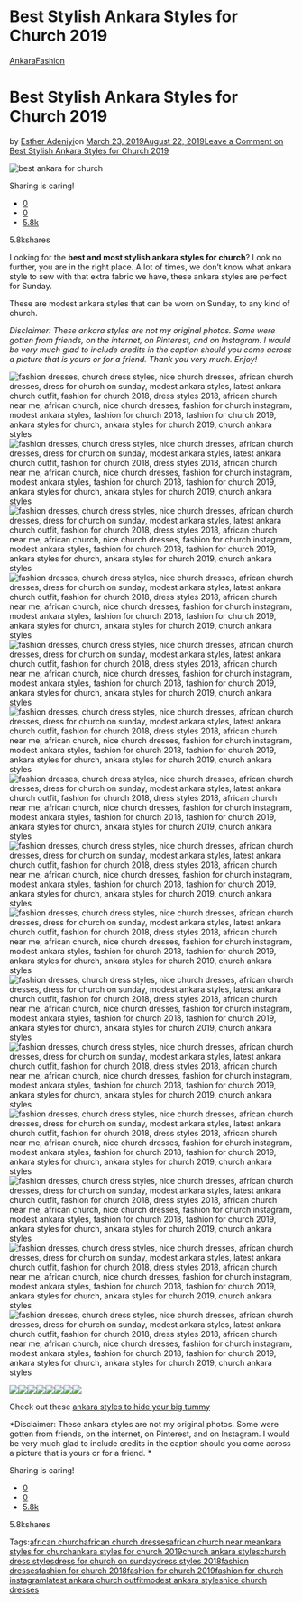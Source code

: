 # Best Stylish Ankara Styles for Church 2019

[Ankara](https://estheradeniyi.com/category/ankara/)[Fashion](https://estheradeniyi.com/category/fashion/)
# Best Stylish Ankara Styles for Church 2019

by [Esther Adeniyi](https://estheradeniyi.com/author/esther-adeniyi/)on [March 23, 2019August 22, 2019](https://estheradeniyi.com/best-stylish-ankara-styles-for-church-2019/)[Leave a Comment on Best Stylish Ankara Styles for Church 2019](https://estheradeniyi.com/best-stylish-ankara-styles-for-church-2019/#respond)

![best ankara for church](images\@cuttie_bucknor.jpg)

Sharing is caring!

- [0](https://www.facebook.com/sharer/sharer.php?u=https%3A%2F%2Festheradeniyi.com%2Fbest-stylish-ankara-styles-for-church-2019%2F&amp;t=Best%20Stylish%20Ankara%20Styles%20for%20Church%202019)
- [0](https://twitter.com/intent/tweet?text=Best%20Stylish%20Ankara%20Styles%20for%20Church%202019&amp;url=https%3A%2F%2Festheradeniyi.com%2Fbest-stylish-ankara-styles-for-church-2019%2F)
- [5.8k](#)

5.8kshares

 Looking for the **best and most stylish ankara styles for church**? Look no further, you are in the right place. A lot of times, we don&#x2019;t know what ankara style to sew with that extra fabric we have, these ankara styles are perfect for Sunday.

These are modest ankara styles that can be worn on Sunday, to any kind of church.

*Disclaimer: These ankara styles are not my original photos. Some were gotten from friends, on the internet, on Pinterest, and on Instagram. I would be very much glad to include credits in the caption should you come across a picture that is yours or for a friend. Thank you very much. Enjoy!*

![fashion dresses, church dress styles, nice church dresses, african church dresses, dress for church on sunday, modest ankara styles, latest ankara church outfit, fashion for church 2018, dress styles 2018, african church near me, african church, nice church dresses, fashion for church instagram, modest ankara styles, fashion for church 2018, fashion for church 2019, ankara styles for church, ankara styles for church 2019, church ankara styles](images\@_esmaplatnumz.jpg)![fashion dresses, church dress styles, nice church dresses, african church dresses, dress for church on sunday, modest ankara styles, latest ankara church outfit, fashion for church 2018, dress styles 2018, african church near me, african church, nice church dresses, fashion for church instagram, modest ankara styles, fashion for church 2018, fashion for church 2019, ankara styles for church, ankara styles for church 2019, church ankara styles](images\@cuttie_bucknor.jpg)![fashion dresses, church dress styles, nice church dresses, african church dresses, dress for church on sunday, modest ankara styles, latest ankara church outfit, fashion for church 2018, dress styles 2018, african church near me, african church, nice church dresses, fashion for church instagram, modest ankara styles, fashion for church 2018, fashion for church 2019, ankara styles for church, ankara styles for church 2019, church ankara styles](images\@ma_pokua.jpg)![fashion dresses, church dress styles, nice church dresses, african church dresses, dress for church on sunday, modest ankara styles, latest ankara church outfit, fashion for church 2018, dress styles 2018, african church near me, african church, nice church dresses, fashion for church instagram, modest ankara styles, fashion for church 2018, fashion for church 2019, ankara styles for church, ankara styles for church 2019, church ankara styles](images\ankara-outfit-for-church.jpg)![fashion dresses, church dress styles, nice church dresses, african church dresses, dress for church on sunday, modest ankara styles, latest ankara church outfit, fashion for church 2018, dress styles 2018, african church near me, african church, nice church dresses, fashion for church instagram, modest ankara styles, fashion for church 2018, fashion for church 2019, ankara styles for church, ankara styles for church 2019, church ankara styles](images\ankara-styles-church.jpg)![fashion dresses, church dress styles, nice church dresses, african church dresses, dress for church on sunday, modest ankara styles, latest ankara church outfit, fashion for church 2018, dress styles 2018, african church near me, african church, nice church dresses, fashion for church instagram, modest ankara styles, fashion for church 2018, fashion for church 2019, ankara styles for church, ankara styles for church 2019, church ankara styles](images\ankara-styles-for-church-2019.jpg)![fashion dresses, church dress styles, nice church dresses, african church dresses, dress for church on sunday, modest ankara styles, latest ankara church outfit, fashion for church 2018, dress styles 2018, african church near me, african church, nice church dresses, fashion for church instagram, modest ankara styles, fashion for church 2018, fashion for church 2019, ankara styles for church, ankara styles for church 2019, church ankara styles](images\ankara-styles-for-church-in-2019.jpg)![fashion dresses, church dress styles, nice church dresses, african church dresses, dress for church on sunday, modest ankara styles, latest ankara church outfit, fashion for church 2018, dress styles 2018, african church near me, african church, nice church dresses, fashion for church instagram, modest ankara styles, fashion for church 2018, fashion for church 2019, ankara styles for church, ankara styles for church 2019, church ankara styles](images\ankara-styles-for-church-sunday.jpg)![fashion dresses, church dress styles, nice church dresses, african church dresses, dress for church on sunday, modest ankara styles, latest ankara church outfit, fashion for church 2018, dress styles 2018, african church near me, african church, nice church dresses, fashion for church instagram, modest ankara styles, fashion for church 2018, fashion for church 2019, ankara styles for church, ankara styles for church 2019, church ankara styles](images\ankara-sunday.jpg)![fashion dresses, church dress styles, nice church dresses, african church dresses, dress for church on sunday, modest ankara styles, latest ankara church outfit, fashion for church 2018, dress styles 2018, african church near me, african church, nice church dresses, fashion for church instagram, modest ankara styles, fashion for church 2018, fashion for church 2019, ankara styles for church, ankara styles for church 2019, church ankara styles](images\ankara.jpg)![fashion dresses, church dress styles, nice church dresses, african church dresses, dress for church on sunday, modest ankara styles, latest ankara church outfit, fashion for church 2018, dress styles 2018, african church near me, african church, nice church dresses, fashion for church instagram, modest ankara styles, fashion for church 2018, fashion for church 2019, ankara styles for church, ankara styles for church 2019, church ankara styles](images\ankara-style-7-@meloniare-1.jpg)![fashion dresses, church dress styles, nice church dresses, african church dresses, dress for church on sunday, modest ankara styles, latest ankara church outfit, fashion for church 2018, dress styles 2018, african church near me, african church, nice church dresses, fashion for church instagram, modest ankara styles, fashion for church 2018, fashion for church 2019, ankara styles for church, ankara styles for church 2019, church ankara styles](images\church-ankara-styles.jpg)![fashion dresses, church dress styles, nice church dresses, african church dresses, dress for church on sunday, modest ankara styles, latest ankara church outfit, fashion for church 2018, dress styles 2018, african church near me, african church, nice church dresses, fashion for church instagram, modest ankara styles, fashion for church 2018, fashion for church 2019, ankara styles for church, ankara styles for church 2019, church ankara styles](images\church-ankara.jpg)![fashion dresses, church dress styles, nice church dresses, african church dresses, dress for church on sunday, modest ankara styles, latest ankara church outfit, fashion for church 2018, dress styles 2018, african church near me, african church, nice church dresses, fashion for church instagram, modest ankara styles, fashion for church 2018, fashion for church 2019, ankara styles for church, ankara styles for church 2019, church ankara styles](images\latest-ankara-styles-for-church.jpg)![fashion dresses, church dress styles, nice church dresses, african church dresses, dress for church on sunday, modest ankara styles, latest ankara church outfit, fashion for church 2018, dress styles 2018, african church near me, african church, nice church dresses, fashion for church instagram, modest ankara styles, fashion for church 2018, fashion for church 2019, ankara styles for church, ankara styles for church 2019, church ankara styles](images\stylish-ankara-church-styles.jpg)

![](images\4fd368f73d51f014778d355791a1c6e9.jpg)![](images\a8c64e02ed8196aca0f5edf5ac032b03.jpg)![](images\ankara-designs-for-church-2.jpg)![](images\ankara-designs-for-church.jpg)![](images\ankara-styles-for-church-1.jpg)![](images\ankara-styles-for-church-2.jpg)![](images\ankara-styles-for-church-4.jpg)![](images\ANKARA-STYLES-FOR-CHURCH.jpg)

Check out these [ankara styles to hide your big tummy](https://estheradeniyi.com/ankara-styles-that-will-hide-your-big/)

*Disclaimer: These ankara styles are not my original photos. Some were gotten from friends, on the internet, on Pinterest, and on Instagram. I would be very much glad to include credits in the caption should you come across a picture that is yours or for a friend. *

Sharing is caring!

- [0](https://www.facebook.com/sharer/sharer.php?u=https%3A%2F%2Festheradeniyi.com%2Fbest-stylish-ankara-styles-for-church-2019%2F&amp;t=Best%20Stylish%20Ankara%20Styles%20for%20Church%202019)
- [0](https://twitter.com/intent/tweet?text=Best%20Stylish%20Ankara%20Styles%20for%20Church%202019&amp;url=https%3A%2F%2Festheradeniyi.com%2Fbest-stylish-ankara-styles-for-church-2019%2F)
- [5.8k](#)

5.8kshares

Tags:[african church](https://estheradeniyi.com/tag/african-church/)[african church dresses](https://estheradeniyi.com/tag/african-church-dresses/)[african church near me](https://estheradeniyi.com/tag/african-church-near-me/)[ankara styles for church](https://estheradeniyi.com/tag/ankara-styles-for-church/)[ankara styles for church 2019](https://estheradeniyi.com/tag/ankara-styles-for-church-2019/)[church ankara styles](https://estheradeniyi.com/tag/church-ankara-styles/)[church dress styles](https://estheradeniyi.com/tag/church-dress-styles/)[dress for church on sunday](https://estheradeniyi.com/tag/dress-for-church-on-sunday/)[dress styles 2018](https://estheradeniyi.com/tag/dress-styles-2018/)[fashion dresses](https://estheradeniyi.com/tag/fashion-dresses/)[fashion for church 2018](https://estheradeniyi.com/tag/fashion-for-church-2018/)[fashion for church 2019](https://estheradeniyi.com/tag/fashion-for-church-2019/)[fashion for church instagram](https://estheradeniyi.com/tag/fashion-for-church-instagram/)[latest ankara church outfit](https://estheradeniyi.com/tag/latest-ankara-church-outfit/)[modest ankara styles](https://estheradeniyi.com/tag/modest-ankara-styles/)[nice church dresses](https://estheradeniyi.com/tag/nice-church-dresses/)
